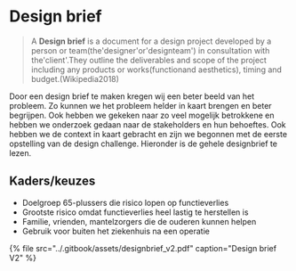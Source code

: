 # Design brief

> A **Design brief** is a document for a design project developed by a person or team\(the'designer'or'designteam'\) in consultation with the'client'.They outline the deliverables and scope of the project including any products or works\(functionand aesthetics\), timing and budget.\(Wikipedia2018\)

Door een design brief te maken kregen wij een beter beeld van het probleem. Zo kunnen we het probleem helder in kaart brengen en beter begrijpen. Ook hebben we gekeken naar zo veel mogelijk betrokkene en hebben we onderzoek gedaan naar de stakeholders en hun behoeftes. Ook hebben we de context in kaart gebracht en zijn we begonnen met de eerste opstelling van de design challenge. Hieronder is de gehele designbrief te lezen.

## Kaders/keuzes

* Doelgroep 65-plussers die risico lopen op functieverlies
* Grootste risico omdat functieverlies heel lastig te herstellen is
* Familie, vrienden, mantelzorgers die de ouderen kunnen helpen
* Gebruik voor buiten het ziekenhuis na een operatie

{% file src="../.gitbook/assets/designbrief\_v2.pdf" caption="Design brief V2" %}

